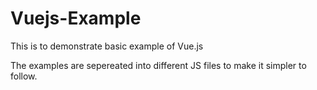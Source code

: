# Vuejs-Example
This is to demonstrate basic example of Vue.js

The examples are sepereated into different JS files to make it simpler to follow.
